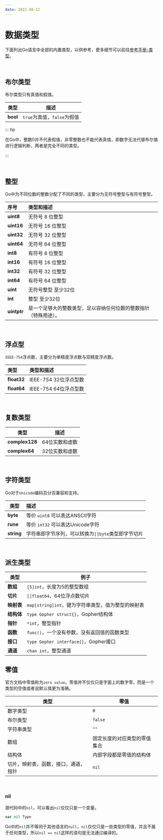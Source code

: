 ```yaml
---
date: 2022-08-12
---
```

# 数据类型

下面列出Go语言中全部的内置类型，以供参考，更多细节可以前往[参考手册-类型](https://go.dev/ref/spec#Types)。

<br>

## 布尔类型

布尔类型只有真值和假值。

| 类型     | 描述                        |
| -------- | --------------------------- |
| **bool** | `true`为真值，`false`为假值 |

::: tip

在Go中，整数0并不代表假值，非零整数也不能代表真值，即数字无法代替布尔值进行逻辑判断，两者是完全不同的类型。

:::

<br>

## 整型

Go中为不同位数的整数分配了不同的类型，主要分为无符号整型与有符号整型。

| 序号 | 类型和描述                  |
| :--- | :-------------------------- |
|  **uint8**     | 无符号 8 位整型   |
| **uint16** | 无符号 16 位整型            |
| **uint32** |  无符号 32 位整型 |
| **uint64** | 无符号 64 位整型 |
| **int8**    | 有符号 8 位整型    |
| **int16**   | 有符号 16 位整型  |
| **int32**   | 有符号 32 位整型  |
| **int64**    | 有符号 64 位整型  |
| **uint**    | 无符号整型 至少32位 |
| **int**     | 整型 至少32位       |
| **uintptr** | 是一个足够大的整数类型，足以容纳任何位数的整数指针（特殊用途）。 |

<br>

## 浮点型

`IEEE-754`浮点数，主要分为单精度浮点数与双精度浮点数。

| 类型        | 类型和描述            |
| :---------- | :-------------------- |
| **float32** | IEEE-754 32位浮点型数 |
| **float64** | IEEE-754 64位浮点型数 |

<br>

## 复数类型

| 类型           | 描述           |
| -------------- | -------------- |
| **complex128** | 64位实数和虚数 |
| **complex64**  | 32位实数和虚数 |

<br>

## 字符类型

Go对于`Unicode`编码百分百兼容和支持。

| 类型       | 描述                                               |
| ---------- | :------------------------------------------------- |
| **byte**   | 等价 `uint8` 可以表达ANSCII字符                    |
| **rune**   | 等价 `int32`  可以表达Unicode字符                  |
| **string** | 字符串即字节序列，可以转换为`[]byte`类型即字节切片 |

<br>

## 派生类型

| 类型       | 例子                                               |
| ---------- | -------------------------------------------------- |
| **数组**   | `[5]int`，长度为5的整型数组                        |
| **切片**   | `[]float64`，64位浮点数切片                        |
| **映射表** | `map[string]int`，键为字符串类型，值为整型的映射表 |
| **结构体** | `type Gopher struct{}`，Gopher结构体               |
| **指针**   | `*int`，整型指针                                   |
| **函数**   | `func()`，一个没有参数，没有返回值的函数类型       |
| **接口**   | `type Gopher interface{}`，Gopher接口              |
| **通道**   | `chan int`，整型通道                               |





## 零值

官方文档中零值称为`zero value`，零值并不仅仅只是字面上的数字零，而是一个类型的空值或者说默认值更为准确。

| 类型                                 | 零值                         |
| ------------------------------------ | ---------------------------- |
| 数字类型                             | `0`                          |
| 布尔类型                             | `false`                      |
| 字符串类型                           | `""`                         |
| 数组                                 | 固定长度的对应类型的零值集合 |
| 结构体                               | 内部字段都是零值的结构体     |
| 切片，映射表，函数，接口，通道，指针 | `nil`                        |

<br>

### nil

源代码中的`nil`，可以看出`nil`仅仅只是一个变量。

```go
var nil Type
```

Go中的`nil`并不等同于其他语言的`null`，`nil`仅仅只是一些类型的零值，并且不属于任何类型，所以`nil == nil`这样的语句是无法通过编译的。

